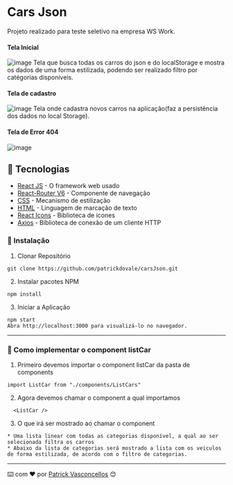 # Cars Json

Projeto realizado para teste seletivo na empresa WS Work.

#### Tela Inicial
![image](https://user-images.githubusercontent.com/41561977/148588637-9698474e-994d-464a-88c1-173ee73b6e99.png)
Tela que busca todas os carros do json e do localStorage e mostra os dados de uma forma estilizada, podendo ser realizado filtro por catégorias disponíveis.

#### Tela de cadastro
![image](https://user-images.githubusercontent.com/41561977/148589064-2f45c67f-ecfa-45fa-b5d2-d0aa3781f570.png)
Tela onde cadastra novos carros na aplicação(faz a persistência dos dados no local Storage).

#### Tela de Error 404
![image](https://user-images.githubusercontent.com/41561977/148593944-c2156d5e-83e6-4995-bd32-ee0427a1fe10.png)



## 🚀 Tecnologias

* [React JS](https://pt-br.reactjs.org/) - O framework web usado
* [React-Router V6](https://reactrouter.com/) - Componente de navegação
* [CSS](https://www.w3.org/Style/CSS/Overview.en.html) - Mecanismo de estilização
* [HTML](https://www.w3.org/Style/CSS/Overview.en.html) - Linguagem de marcação de texto
* [React Icons](https://react-icons.github.io/react-icons/) - Biblioteca de icones
* [Axios](https://axios-http.com/docs/intro) - Biblioteca de conexão de um cliente HTTP

### 🔧 Instalação

1. Clonar Repositório

```
git clone https://github.com/patrickdovale/carsJson.git
```

2. Instalar pacotes NPM

```
npm install
```

3. Iniciar a Aplicação

```
npm start
Abra http://localhost:3000 para visualizá-lo no navegador.
```
---

### 🔧 Como implementar o component listCar

1. Primeiro devemos importar o component listCar da pasta de components

```
import ListCar from "./components/ListCars"
```

2. Agora devemos chamar o component a qual importamos 

```
  <ListCar />
```

3. O que irá ser mostrado ao chamar o component

```
* Uma lista linear com todas as categorias disponível, a qual ao ser selecionada filtra os carros 
* Abaixo da lista de categorias será mostrado a lista com os veiculos de forma estilizada, de acordo com o filtro de categorias.
```
---
⌨️ com ❤️ por [Patrick Vasconcellos](https://github.com/patrickdovale) 😊

